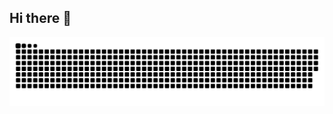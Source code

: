 ## Hi there 👋
![](https://raw.githubusercontent.com/yadanang/yadanang/output/github-contribution-grid-snake-dark.svg) 
